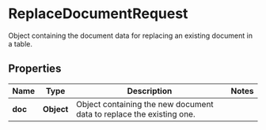 

# ReplaceDocumentRequest

Object containing the document data for replacing an existing document in a table.

## Properties

| Name | Type | Description | Notes |
|------------ | ------------- | ------------- | -------------|
|**doc** | **Object** | Object containing the new document data to replace the existing one. |  |


